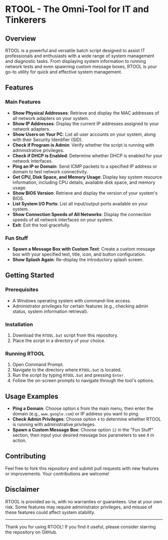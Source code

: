 # RTOOL - The Omni-Tool for IT and Tinkerers

## Overview

RTOOL is a powerful and versatile batch script designed to assist IT professionals and enthusiasts with a wide range of system management and diagnostic tasks. From displaying system information to running network tests and even spawning custom message boxes, RTOOL is your go-to utility for quick and effective system management.

## Features

### Main Features
- **Show Physical Addresses**: Retrieve and display the MAC addresses of all network adapters on your system.
- **Show IP Addresses**: Display the current IP addresses assigned to your network adapters.
- **Show Users on Your PC**: List all user accounts on your system, along with their Security Identifier (SID).
- **Check if Program is Admin**: Verify whether the script is running with administrative privileges.
- **Check if DHCP is Enabled**: Determine whether DHCP is enabled for your network interfaces.
- **Ping an IP or Domain**: Send ICMP packets to a specified IP address or domain to test network connectivity.
- **Get CPU, Disk Space, and Memory Usage**: Display key system resource information, including CPU details, available disk space, and memory usage.
- **Show BIOS Version**: Retrieve and display the version of your system's BIOS.
- **List System I/O Ports**: List all input/output ports available on your system.
- **Show Connection Speeds of All Networks**: Display the connection speeds of all network interfaces on your system.
- **Exit**: Exit the tool gracefully.

### Fun Stuff
- **Spawn a Message Box with Custom Text**: Create a custom message box with your specified text, title, icon, and button configuration.
- **Show Splash Again**: Re-display the introductory splash screen.

## Getting Started

### Prerequisites
- A Windows operating system with command-line access.
- Administrator privileges for certain features (e.g., checking admin status, system information retrieval).

### Installation
1. Download the `RTOOL.bat` script from this repository.
2. Place the script in a directory of your choice.

### Running RTOOL
1. Open Command Prompt.
2. Navigate to the directory where `RTOOL.bat` is located.
3. Run the script by typing `RTOOL.bat` and pressing `Enter`.
4. Follow the on-screen prompts to navigate through the tool's options.

## Usage Examples

- **Ping a Domain**: Choose option `6` from the main menu, then enter the domain (e.g., `www.google.com`) or IP address you want to ping.
- **Check Admin Privileges**: Choose option `4` to determine whether RTOOL is running with administrative privileges.
- **Spawn a Custom Message Box**: Choose option `12` in the "Fun Stuff" section, then input your desired message box parameters to see it in action.

## Contributing

Feel free to fork this repository and submit pull requests with new features or improvements. Your contributions are welcome!

## Disclaimer

RTOOL is provided as-is, with no warranties or guarantees. Use at your own risk. Some features may require administrator privileges, and misuse of these features could affect system stability.

---

Thank you for using RTOOL! If you find it useful, please consider starring the repository on GitHub.
